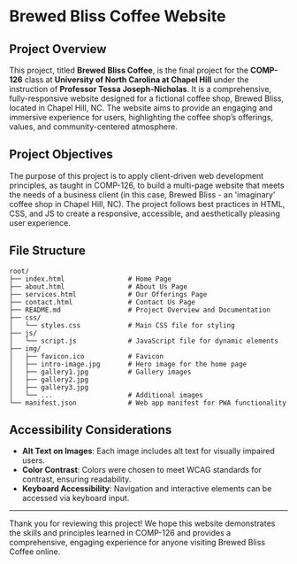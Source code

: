 # Brewed Bliss Coffee Website

## Project Overview

This project, titled **Brewed Bliss Coffee**, is the final project for the **COMP-126** class at **University of North Carolina at Chapel Hill** under the instruction of **Professor Tessa Joseph-Nicholas**. It is a comprehensive, fully-responsive website designed for a fictional coffee shop, Brewed Bliss, located in Chapel Hill, NC. The website aims to provide an engaging and immersive experience for users, highlighting the coffee shop’s offerings, values, and community-centered atmosphere.

## Project Objectives

The purpose of this project is to apply client-driven web development principles, as taught in COMP-126, to build a multi-page website that meets the needs of a business client (in this case, Brewed Bliss - an 'imaginary' coffee shop in Chapel Hill, NC). The project follows best practices in HTML, CSS, and JS to create a responsive, accessible, and aesthetically pleasing user experience.

## File Structure

```
root/
├── index.html                # Home Page
├── about.html                # About Us Page
├── services.html             # Our Offerings Page
├── contact.html              # Contact Us Page
├── README.md                 # Project Overview and Documentation
├── css/
│   └── styles.css            # Main CSS file for styling
├── js/
│   └── script.js             # JavaScript file for dynamic elements
├── img/
│   ├── favicon.ico           # Favicon
│   ├── intro-image.jpg       # Hero image for the home page
│   ├── gallery1.jpg          # Gallery images
│   ├── gallery2.jpg
│   ├── gallery3.jpg
│   └── ...                   # Additional images
└── manifest.json             # Web app manifest for PWA functionality
```

## Accessibility Considerations

- **Alt Text on Images**: Each image includes alt text for visually impaired users.
- **Color Contrast**: Colors were chosen to meet WCAG standards for contrast, ensuring readability.
- **Keyboard Accessibility**: Navigation and interactive elements can be accessed via keyboard input.

---

Thank you for reviewing this project! We hope this website demonstrates the skills and principles learned in COMP-126 and provides a comprehensive, engaging experience for anyone visiting Brewed Bliss Coffee online.